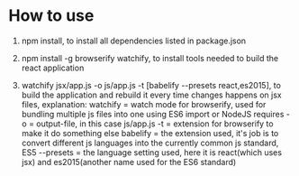 How to use
==========

1. npm install, to install all dependencies listed in package.json

2. npm install -g browserify watchify, to install tools needed to build the react application

3. watchify jsx/app.js -o js/app.js -t [babelify --presets react,es2015], to build the application and rebuild it every time changes happens on jsx files,
        explanation: 
                watchify    = watch mode for browserify, used for bundling multiple js files into one using ES6 import or NodeJS requires
                -o          = output-file, in this case js/app.js
                -t          = extension for browserify to make it do something else
                babelify    = the extension used, it's job is to convert different js languages into the currently common js standard, ES5
                --presets   = the language setting used, here it is react(which uses jsx) and es2015(another name used for the ES6 standard)
